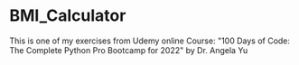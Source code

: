 # BMI_Calculator
 This is one of my exercises from Udemy online Course: "100 Days of Code: The Complete Python Pro Bootcamp for 2022" by Dr. Angela Yu
